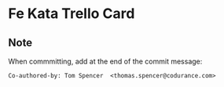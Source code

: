# Fe Kata Trello Card


## Note
When commmitting, add at the end of the commit message:
```
Co-authored-by: Tom Spencer  <thomas.spencer@codurance.com>
```
